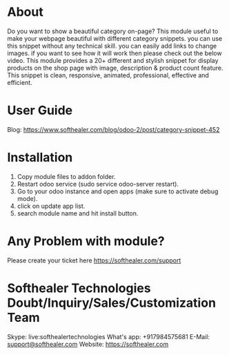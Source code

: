 About
============
Do you want to show a beautiful category on-page? This module useful to make your webpage beautiful with different category snippets. you can use this snippet without any technical skill. you can easily add links to change images. if you want to see how it will work then please check out the below video. This module provides a 20+ different and stylish snippet for display products on the shop page with image, description & product count feature. This snippet is clean, responsive, animated, professional, effective and efficient.



User Guide
============
Blog: https://www.softhealer.com/blog/odoo-2/post/category-snippet-452

Installation
============
1) Copy module files to addon folder.
2) Restart odoo service (sudo service odoo-server restart).
3) Go to your odoo instance and open apps (make sure to activate debug mode).
4) click on update app list.
5) search module name and hit install button.

Any Problem with module?
=====================================
Please create your ticket here https://softhealer.com/support

Softhealer Technologies Doubt/Inquiry/Sales/Customization Team
=====================================
Skype: live:softhealertechnologies
What's app: +917984575681
E-Mail: support@softhealer.com
Website: https://softhealer.com
